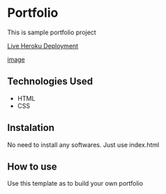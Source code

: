 # Portfolio
This is sample portfolio project


[Live Heroku Deployment](https://portfoliodeekshith.herokuapp.com/)

[image](https://user-images.githubusercontent.com/82606224/115122413-7e416f00-9fd5-11eb-904f-27e2d7b1ef1e.png)

## Technologies Used

* HTML
* CSS

## Instalation

No need to install any softwares. Just use index.html

## How to use

Use this template as to build your own portfolio

